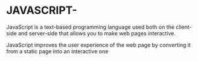 # JAVASCRIPT-

JavaScript is a text-based programming language used both on the client-side and server-side that allows you to make web pages interactive.

JavaScript improves the user experience of the web page by converting it from a static page into an interactive one

